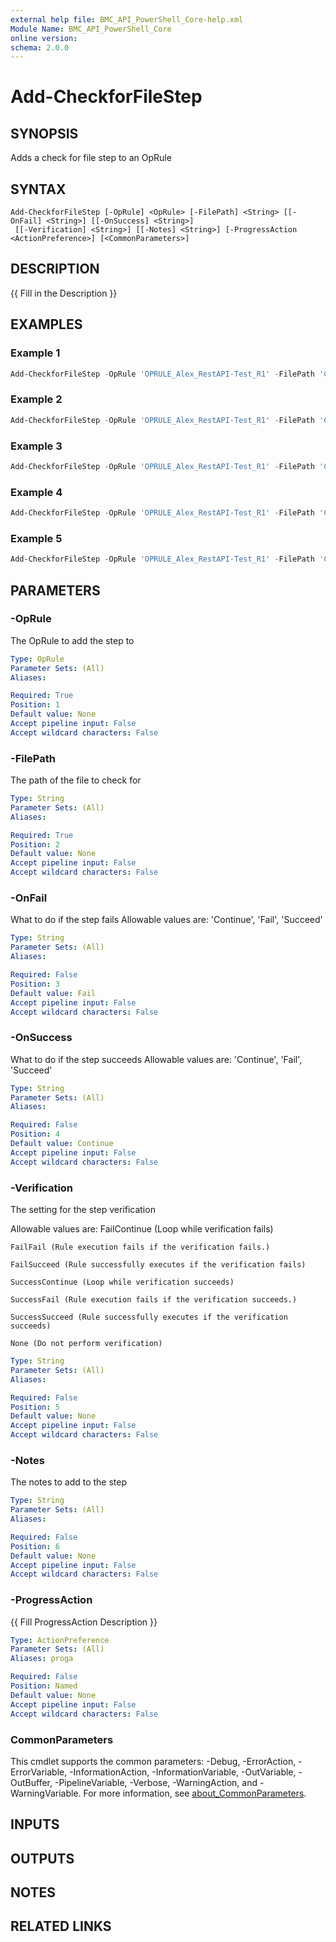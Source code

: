 ```yaml
---
external help file: BMC_API_PowerShell_Core-help.xml
Module Name: BMC_API_PowerShell_Core
online version:
schema: 2.0.0
---
```


# Add-CheckforFileStep

## SYNOPSIS

Adds a check for file step to an OpRule

## SYNTAX

```text
Add-CheckforFileStep [-OpRule] <OpRule> [-FilePath] <String> [[-OnFail] <String>] [[-OnSuccess] <String>]
 [[-Verification] <String>] [[-Notes] <String>] [-ProgressAction <ActionPreference>] [<CommonParameters>]
```

## DESCRIPTION

{{ Fill in the Description }}

## EXAMPLES

### Example 1

```PowerShell
Add-CheckforFileStep -OpRule 'OPRULE_Alex_RestAPI-Test_R1' -FilePath 'C:\Windows\System32\notepad.exe'
```

### Example 2

```PowerShell
Add-CheckforFileStep -OpRule 'OPRULE_Alex_RestAPI-Test_R1' -FilePath 'C:\Windows\System32\notepad.exe' -OnFail 'Continue'
```

### Example 3

```PowerShell
Add-CheckforFileStep -OpRule 'OPRULE_Alex_RestAPI-Test_R1' -FilePath 'C:\Windows\System32\notepad.exe' -OnSuccess 'Fail'
```

### Example 4

```PowerShell
Add-CheckforFileStep -OpRule 'OPRULE_Alex_RestAPI-Test_R1' -FilePath 'C:\Windows\System32\notepad.exe' -Verification 'SuccessContinue'
```

### Example 5

```PowerShell
Add-CheckforFileStep -OpRule 'OPRULE_Alex_RestAPI-Test_R1' -FilePath 'C:\Windows\System32\notepad.exe' -Notes 'Created by BCM Rest API'
```

## PARAMETERS

### -OpRule

The OpRule to add the step to

```yaml
Type: OpRule
Parameter Sets: (All)
Aliases:

Required: True
Position: 1
Default value: None
Accept pipeline input: False
Accept wildcard characters: False
```

### -FilePath

The path of the file to check for

```yaml
Type: String
Parameter Sets: (All)
Aliases:

Required: True
Position: 2
Default value: None
Accept pipeline input: False
Accept wildcard characters: False
```

### -OnFail

What to do if the step fails
Allowable values are: 'Continue', 'Fail', 'Succeed'

```yaml
Type: String
Parameter Sets: (All)
Aliases:

Required: False
Position: 3
Default value: Fail
Accept pipeline input: False
Accept wildcard characters: False
```

### -OnSuccess

What to do if the step succeeds
Allowable values are: 'Continue', 'Fail', 'Succeed'

```yaml
Type: String
Parameter Sets: (All)
Aliases:

Required: False
Position: 4
Default value: Continue
Accept pipeline input: False
Accept wildcard characters: False
```

### -Verification

The setting for the step verification

Allowable values are:
	FailContinue (Loop while verification fails)

	FailFail (Rule execution fails if the verification fails.)

	FailSucceed (Rule successfully executes if the verification fails)

	SuccessContinue (Loop while verification succeeds)

	SuccessFail (Rule execution fails if the verification succeeds.)

	SuccessSucceed (Rule successfully executes if the verification succeeds)

	None (Do not perform verification)

```yaml
Type: String
Parameter Sets: (All)
Aliases:

Required: False
Position: 5
Default value: None
Accept pipeline input: False
Accept wildcard characters: False
```

### -Notes

The notes to add to the step

```yaml
Type: String
Parameter Sets: (All)
Aliases:

Required: False
Position: 6
Default value: None
Accept pipeline input: False
Accept wildcard characters: False
```

### -ProgressAction

{{ Fill ProgressAction Description }}

```yaml
Type: ActionPreference
Parameter Sets: (All)
Aliases: proga

Required: False
Position: Named
Default value: None
Accept pipeline input: False
Accept wildcard characters: False
```

### CommonParameters

This cmdlet supports the common parameters: -Debug, -ErrorAction, -ErrorVariable, -InformationAction, -InformationVariable, -OutVariable, -OutBuffer, -PipelineVariable, -Verbose, -WarningAction, and -WarningVariable. For more information, see [about_CommonParameters](http://go.microsoft.com/fwlink/?LinkID=113216).

## INPUTS

## OUTPUTS

## NOTES

## RELATED LINKS
